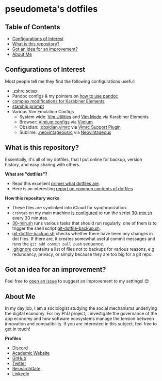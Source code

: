 # pseudometa's dotfiles

## Table of Contents
<!-- MarkdownTOC -->

- [Configurations of Interest](#configurations-of-interest)
- [What is this repository?](#what-is-this-repository)
- [Got an idea for an improvement?](#got-an-idea-for-an-improvement)
- [About Me](#about-me)

<!-- /MarkdownTOC -->
## Configurations of Interest
Most people tell me they find the following configurations useful:
- [.zshrc setup](/zsh/)
- Pandoc configs & my pointers on [how to use pandoc](/pandoc/#Pandoc)
- [complex modifications for Karabiner Elements](/.config/karabiner)
- [starship prompt](/.config/starship/starship.toml)
- Various Vim Emulation Configs
	- System wide: [Vim Utilities](/.config/karabiner#vim-utilities) and [Vim Mode](/.config/karabiner#vim-mode) via Karabiner Elements
	- Browser: [Vimium configs](/Browser%20Extension%20Settings/vimium.vimrc) via [Vimium](https://chrome.google.com/webstore/detail/vimium/dbepggeogbaibhgnhhndojpepiihcmeb)
	- Obsidian: [.obsidian.vimrc](obsidian.vimrc) via [Vimrc Support Plugin](https://obsidian.md/plugins?id=obsidian-vimrc-support) 
	- Sublime: [.neovintageousrc](Sublime%20User%20Folder/.neovintageousrc) via [Neovintageous](https://github.com/NeoVintageous/NeoVintageous)

## What is this repository?
Essentially, it's all of my dotfiles, that I put online for backup, version history, and easy sharing with others.

__What are "dotfiles"?__
- Read this excellent [primer what dotfiles are](https://www.freecodecamp.org/news/dotfiles-what-is-a-dot-file-and-how-to-create-it-in-mac-and-linux/).
- Here is an interesting [report on common contents of dotfiles](https://github.com/Kharacternyk/dotcommon).

__How this repository works__
- These files are symlinked into iCloud for synchronization.
- `crontab` on my main machine [is configured](Cron%20Jobs/30-min.sh) to run the script [30-min.sh](Cron%20Jobs/30-min.sh) every 30 minutes.
- [30-min.sh](Cron%20Jobs/30-min_%5BBrowser-Path%5D.sh) runs various tasks that should run regularly, one of them is to trigger the shell script [git-dotfile-backup.sh](git-dotfile-backup.sh).
- [git-dotfile-backup.sh](git-dotfile-backup.sh) checks whether there have been any changes in dot files. If there are, it creates somewhat useful commit messages and runs the `git add commit pull push` sequence.
- [.gitignore](.gitignore) contains a list of files not to backups for various reasons, e.g. redundancy, privacy, or simply because they are too big for a git repo.

## Got an idea for an improvement?
Feel free to [open an issue](https://github.com/chrisgrieser/dotfiles/issues) to suggest an improvement to my settings! :blush:

## About Me
In my day job, I am a sociologist studying the social mechanisms underlying the digital economy. For my PhD project, I investigate the governance of the app economy and how software ecosystems manage the tension between innovation and compatibility. If you are interested in this subject, feel free to get in touch!

<!-- markdown-link-check-disable -->
__Profiles__
- [Discord](https://discordapp.com/users/462774483044794368/)
- [Academic Website](https://chris-grieser.de/)
- [GitHub](https://github.com/chrisgrieser/)
- [Twitter](https://twitter.com/pseudo_meta)
- [ResearchGate](https://www.researchgate.net/profile/Christopher-Grieser)
- [LinkedIn](https://www.linkedin.com/in/christopher-grieser-ba693b17a/)
